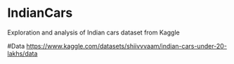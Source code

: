 # IndianCars
Exploration and analysis of Indian cars dataset from Kaggle

#Data
https://www.kaggle.com/datasets/shiivvvaam/indian-cars-under-20-lakhs/data
